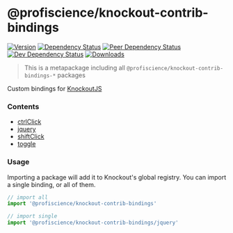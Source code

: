 # @profiscience/knockout-contrib-bindings

[![Version][npm-version-shield]][npm]
[![Dependency Status][david-dm-shield]][david-dm]
[![Peer Dependency Status][david-dm-peer-shield]][david-dm-peer]
[![Dev Dependency Status][david-dm-dev-shield]][david-dm-dev]
[![Downloads][npm-stats-shield]][npm-stats]

> This is a metapackage including all `@profiscience/knockout-contrib-bindings-*` packages

Custom bindings for [KnockoutJS][]

<!-- TOC -->
### Contents
- [ctrlClick](../bindings.ctrlClick)
- [jquery](../bindings.jquery)
- [shiftClick](../bindings.shiftClick)
- [toggle](../bindings.toggle)
<!-- /TOC -->

### Usage

Importing a package will add it to Knockout's global registry. You can import a single binding, or all of them.

```javascript
// import all
import '@profiscience/knockout-contrib-bindings'

// import single
import '@profiscience/knockout-contrib-bindings/jquery'
```

[KnockoutJS]: https://knockoutjs.com

[david-dm]: https://david-dm.org/Profiscience/knockout-contrib?path=packages/bindings
[david-dm-shield]: https://david-dm.org/Profiscience/knockout-contrib/status.svg?path=packages/bindings

[david-dm-peer]: https://david-dm.org/Profiscience/knockout-contrib?path=packages/bindings&type=peer
[david-dm-peer-shield]: https://david-dm.org/Profiscience/knockout-contrib/peer-status.svg?path=packages/bindings

[david-dm-dev]: https://david-dm.org/Profiscience/knockout-contrib?path=packages/bindings&type=dev
[david-dm-dev-shield]: https://david-dm.org/Profiscience/knockout-contrib/dev-status.svg?path=packages/bindings

[npm]: https://www.npmjs.com/package/@profiscience/knockout-contrib-bindings
[npm-version-shield]: https://img.shields.io/npm/v/@profiscience/knockout-contrib-bindings.svg

[npm-stats]: http://npm-stat.com/charts.html?package=@profiscience/knockout-contrib-bindings&author=&from=&to=
[npm-stats-shield]: https://img.shields.io/npm/dt/@profiscience/knockout-contrib-bindings.svg?maxAge=2592000